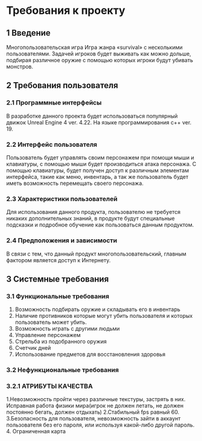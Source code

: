 # Требования к проекту
## 1 Введение
Многопользовательская игра
Игра жанра «survival» с несколькими пользователями. Задачей игроков будет выживать как можно дольше, подбирая различное оружие с помощью которых игроки будут убивать монстров.


## 2 Требования пользователя
### 2.1 Программные интерфейсы
В разработке данного проекта будет использоваться популярный движок Unreal Engine 4 ver. 4.22. На языке программирования c++ ver. 19.

### 2.2 Интерфейс пользователя
Пользователь будет управлять своим персонажем при помощи мыши и клавиатуры, с помощью мыши будет производиться атака персонажа. С помощью клавиатуры, будет получен доступ к различным элементам интерфейса, такие как меню, инвентарь, а так же пользователь будет иметь возможность перемещать своего персонажа.

### 2.3 Характеристики пользователей
Для использования данного продукта, пользователю не требуется никаких дополнительных знаний, в продукте будут специальные подсказки и подробное обучение как пользоваться данным продуктом.

### 2.4 Предположения и зависимости
В связи с тем, что данный продукт многопользовательский, главным фактором является доступ к Интернету.

## 3 Системные требования
### 3.1 Функциональные требования
 1. Возможность подбирать оружие и складывать его в инвентарь
 2. Наличие противников которые могут убить пользователя и которых пользователь может убить.
 3. Возможность играть с другими людьми
 4. Управление персонажем 
 5. Стрельба из подобранного оружия
 6. Счетчик дней
 7. Использование предметов для восстановления здоровья
 
### 3.2 Нефункциональные требования
### 3.2.1 АТРИБУТЫ КАЧЕСТВА
 1.Невозможность пройти через различные текстуры, застрять в них. Исправная работа физики мира(игрок не должен летать, не должен постоянно бегать, должен отдыхать)
 2.Стабильный fps равный 60.
 3.Безопасность для пользователя, невозможность зайти в аккаунт пользователя без его пароля, или используя какой-либо другой пароль. 
 4. Ограниченная карта
